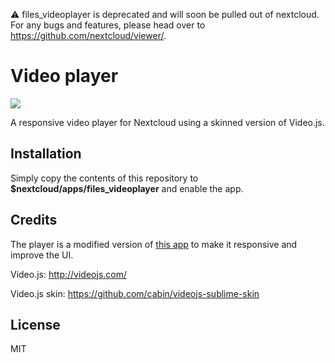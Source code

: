 :warning: files_videoplayer is deprecated and will soon be pulled out of nextcloud.
For any bugs and features, please head over to https://github.com/nextcloud/viewer/.


# Video player
![](screenshot.jpg)

A responsive video player for Nextcloud using a skinned version of Video.js.

## Installation
Simply copy the contents of this repository to **$nextcloud/apps/files_videoplayer** and enable the app.

## Credits
The player is a modified version of [this app](https://apps.owncloud.com/content/show.php/Video+Js?content=159670) to make it responsive and improve the UI.

Video.js: http://videojs.com/

Video.js skin: https://github.com/cabin/videojs-sublime-skin

## License
MIT
